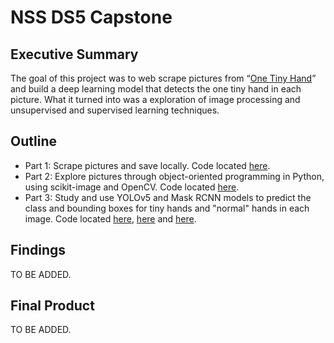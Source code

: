 # NSS DS5 Capstone

## Executive Summary
The goal of this project was to web scrape pictures from “[One Tiny Hand](https://onetinyhand.com/)” and build a deep learning model that detects the one tiny hand in each picture. What it turned into was a exploration of image processing and unsupervised and supervised learning techniques.

## Outline
* Part 1: Scrape pictures and save locally. Code located [here](https://github.com/charre2021/NSS_Capstone/blob/main/scrape_pictures.ipynb).
* Part 2: Explore pictures through object-oriented programming in Python, using scikit-image and OpenCV. Code located [here](https://github.com/charre2021/NSS_Capstone/blob/main/explore_pictures.ipynb).
* Part 3: Study and use YOLOv5 and Mask RCNN models to predict the class and bounding boxes for tiny hands and "normal" hands in each image. Code located [here](https://github.com/charre2021/NSS_Capstone/blob/main/YOLOv5.ipynb), [here](https://github.com/charre2021/NSS_Capstone/blob/main/data.yaml) and [here](https://github.com/charre2021/NSS_Capstone/blob/main/create_maskRCNN_model.ipynb).

## Findings

TO BE ADDED.

## Final Product

TO BE ADDED.
